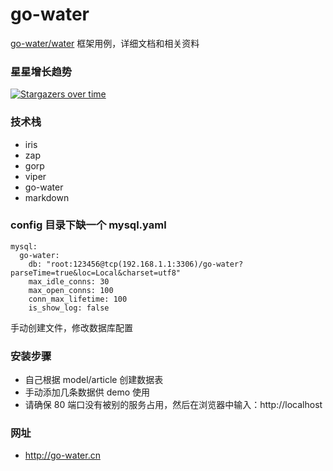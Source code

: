 # go-water
[go-water/water](https://github.com/go-water/water) 框架用例，详细文档和相关资料

### 星星增长趋势
[![Stargazers over time](https://starchart.cc/go-water/go-water.svg)](https://starchart.cc/go-water/go-water)

### 技术栈
+ iris
+ zap
+ gorp
+ viper
+ go-water
+ markdown

### config 目录下缺一个 mysql.yaml
```
mysql:
  go-water:
    db: "root:123456@tcp(192.168.1.1:3306)/go-water?parseTime=true&loc=Local&charset=utf8"
    max_idle_conns: 30
    max_open_conns: 100
    conn_max_lifetime: 100
    is_show_log: false
```
手动创建文件，修改数据库配置

### 安装步骤
+ 自己根据 model/article 创建数据表
+ 手动添加几条数据供 demo 使用
+ 请确保 80 端口没有被别的服务占用，然后在浏览器中输入：http://localhost

### 网址
+ http://go-water.cn